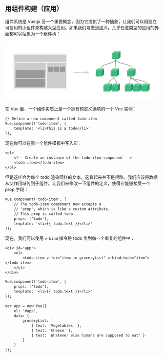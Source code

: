 用组件构建（应用）
---

组件系统是 Vue.js 另一个重要概念，因为它提供了一种抽象，让我们可以用独立可复用的小组件来构建大型应用。如果我们考虑到这点，几乎任意类型的应用的界面都可以抽象为一个组件树：

![组件](./components.png)

在 Vue 里，一个组件实质上是一个拥有预定义选项的一个 Vue 实例：
```
// Define a new component called todo-item
Vue.component('todo-item', {
    template: '<li>This is a todo</li>'
});
```

现在你可以在另一个组件模板中写入它：
```
<ol>
    <!-- Create an instance of the todo-item component -->
    <todo-item></todo-item>
</ol>
```

但是这样会为每个 todo 渲染同样的文本，这看起来并不是很酷。我们应该将数据从父作用域传到子组件。让我们来修改一下组件的定义，使得它能够接受一个 prop 字段：
```
Vue.component('todo-item', {
    // The todo-item component now accepts a
    // "prop", which is like a custom attribute.
    // This prop is called todo.
    props: ['todo'],
    template: '<li>{{ todo.text }}</li>'
});
```

现在，我们可以使用 `v-bind` 指令将 todo 传到每一个重复的组件中：
```
<div id="app">
    <ol>
        <todo-item v-for="item in groceryList" v-bind:todo="item"></todo-item>
    </ol>
</div>
```

```
Vue.component('todo-item', {
    props: ['todo'],
    template: '<li>{{ todo.text }}</li>'
});

var app = new Vue({
    el: '#app',
    data: {
        groceryList: [
            { text: 'Vegetables' },
            { text: 'Cheese' },
            { text: 'Whatever else humans are supposed to eat' }
        ]
    }
});
```